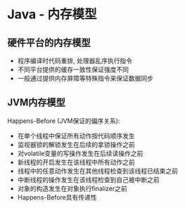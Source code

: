 # Java - 内存模型

## 硬件平台的内存模型
* 程序编译时代码重排, 处理器乱序执行指令
* 不同平台提供的缓存一致性保证强度不同
* 一般通过提供内存屏障等特殊指令来保证数据同步

## JVM内存模型
Happens-Before (JVM保证的偏序关系):
* 在单个线程中保证所有动作按代码顺序发生
* 监视器锁的解锁发生在后续的拿锁操作之前
* 对volatile变量的写操作发生在后续读操作之前
* 新线程的开启发生在该线程中所有动作之前
* 线程中的任意动作发生在其他线程检查到该线程已结束之前
* 中断线程的操作发生在该线程检查到自己被中断之前
* 对象的构造发生在对象执行finalizer之前
* Happens-Before具有传递性
